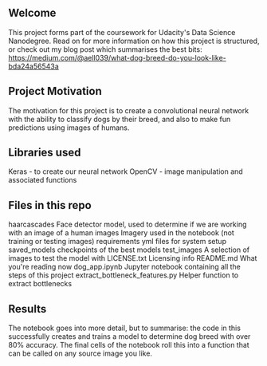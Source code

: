 ## Welcome

This project forms part of the coursework for Udacity's Data Science Nanodegree. Read on for more information on how this project is structured, or check out my blog post which summarises the best bits: https://medium.com/@aell039/what-dog-breed-do-you-look-like-bda24a56543a

## Project Motivation

The motivation for this project is to create a convolutional neural network with the ability to classify dogs by their breed, and also to make fun predictions using images of humans.

## Libraries used

Keras - to create our neural network
OpenCV - image manipulation and associated functions

## Files in this repo

haarcascades	Face detector model, used to determine if we are working with an image of a human
images		Imagery used in the notebook (not training or testing images)
requirements	yml files for system setup
saved_models	checkpoints of the best models
test_images	A selection of images to test the model with
LICENSE.txt	Licensing info
README.md	What you're reading now
dog_app.ipynb	Jupyter notebook containing all the steps of this project
extract_bottleneck_features.py	Helper function to extract bottlenecks


## Results

The notebook goes into more detail, but to summarise: the code in this successfully creates and trains a model to determine dog breed with over 80% accuracy. The final cells of the notebook roll this into a function that can be called on any source image you like.


